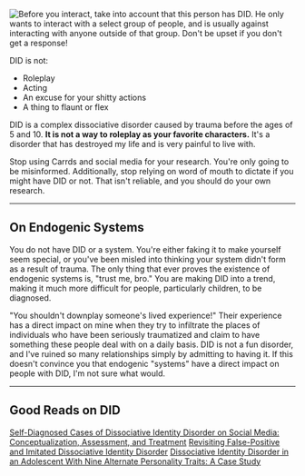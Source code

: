 ![Before you interact, take into account that this person has DID. 
He only wants to interact with a select group of people, and is usually against interacting with anyone outside of that group. 
Don't be upset if you don't get a response!
](https://github.com/user-attachments/assets/de26a638-697d-4e71-97eb-a77736797029)

DID is not:
- Roleplay
- Acting
- An excuse for your shitty actions
- A thing to flaunt or flex

DID is a complex dissociative disorder caused by trauma before the ages of 5 and 10. **It is not a way to roleplay as your favorite characters.** It's a disorder that has destroyed my life and is very painful to live with.

Stop using Carrds and social media for your research. You're only going to be misinformed. Additionally, stop relying on word of mouth to dictate if you might have DID or not. That isn't reliable, and you should do your own research. 
***

## **On Endogenic Systems**

You do not have DID or a system. You're either faking it to make yourself seem special, or you've been misled into thinking your system didn't form as a result of trauma. The only thing that ever proves the existence of endogenic systems is, "trust me, bro." You are making DID into a trend, making it much more difficult for people, particularly children, to be diagnosed.

"You shouldn't downplay someone's lived experience!" Their experience has a direct impact on mine when they try to infiltrate the places of individuals who have been seriously traumatized and claim to have something these people deal with on a daily basis. DID is not a fun disorder, and I've ruined so many relationships simply by admitting to having it. If this doesn't convince you that endogenic "systems" have a direct impact on people with DID, I'm not sure what would.
***

## **Good Reads on DID**
[Self-Diagnosed Cases of Dissociative Identity Disorder on Social Media: Conceptualization, Assessment, and Treatment](https://pmc.ncbi.nlm.nih.gov/articles/PMC11708999/)
[Revisiting False-Positive and Imitated Dissociative Identity Disorder](https://pmc.ncbi.nlm.nih.gov/articles/PMC8134744/)
[Dissociative Identity Disorder in an Adolescent With Nine Alternate Personality Traits: A Case Study](https://pmc.ncbi.nlm.nih.gov/articles/PMC9242847/)
